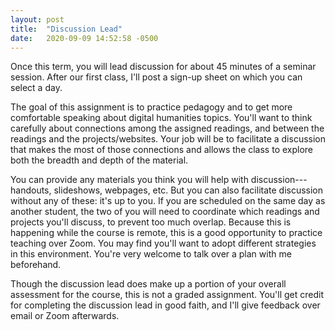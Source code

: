 ```yaml
---
layout: post
title:  "Discussion Lead"
date:   2020-09-09 14:52:58 -0500
---
```


Once this term, you will lead discussion for about 45 minutes of a seminar session. After our first class, I'll post a sign-up sheet on which you can select a day. 

The goal of this assignment is to practice pedagogy and to get more comfortable speaking about digital humanities topics. You'll want to think carefully about connections among the assigned readings, and between the readings and the projects/websites. Your job will be to facilitate a discussion that makes the most of those connections and allows the class to explore both the breadth and depth of the material.

You can provide any materials you think you will help with discussion---handouts, slideshows, webpages, etc. But you can also facilitate discussion without any of these: it's up to you. If you are scheduled on the same day as another student, the two of you will need to coordinate which readings and projects you'll discuss, to prevent too much overlap. Because this is happening while the course is remote, this is a good opportunity to practice teaching over Zoom. You may find you'll want to adopt different strategies in this environment. You're very welcome to talk over a plan with me beforehand.

Though the discussion lead does make up a portion of your overall assessment for the course, this is not a graded assignment. You'll get credit for completing the discussion lead in good faith, and I'll give feedback over email or Zoom afterwards.
